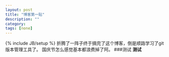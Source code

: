 ```yaml
---
layout: post
title: "博客第一贴"
description: ""
category: 
tags: [none]
---
```

{% include JB/setup %}
折腾了一阵子终于搞完了这个博客，倒是顺路学习了git版本管理工具了。
国庆节怎么感觉基本都浪费掉了阿。
###测试
**测试**



